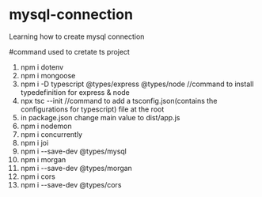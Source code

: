 # mysql-connection
Learning how to create mysql connection

#command used to cretate ts project
1. npm i dotenv
2. npm i mongoose
3. npm i -D typescript @types/express @types/node      //command to install typedefinition for express & node
4. npx tsc --init  //command to add a tsconfig.json(contains the configurations for typescript) file at the root
5. in package.json change main value to dist/app.js
6. npm i nodemon
7. npm i concurrently 
8. npm i joi
9. npm i --save-dev @types/mysql
10. npm i morgan
11. npm i --save-dev @types/morgan
12. npm i cors
13. npm i --save-dev @types/cors




